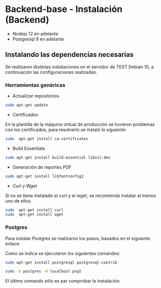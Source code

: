# Backend-base - Instalación (Backend)

- Nodejs 12 en adelante
- Postgresql 9 en adelante

## Instalando las dependencias necesarias

Se realizaron distintas instalaciones en el servidor de TEST Debian 10, a continuación las configuraciones realizadas.

### Herramientas genéricas

- Actualizar repositorios

```sh
sudo apt-get update
```

- Certificados

En la plantilla de la máquina virtual de producción se tuvieron problemas con los certificados, para resolverlo se instaló lo siguiente:

```sh
sudo  apt-get install ca-certificates
```

- Build Essentials

```sh
sudo apt-get install build-essential libssl-dev
```

- Generación de reportes PDF

```sh
sudo apt-get install libfontconfig1
```

- Curl y Wget

Si no se tiene instalado el curl y el wget, se recomienda instalar al menos uno de ellos.

```sh
sudo  apt-get install curl
sudo  apt-get install wget
```

### Postgres

Para instalar Postgres se realizaron los pasos, basados en el siguiente enlace:

Como se indica se ejecutaron los siguientes comandos:

```sh
sudo apt-get install postgresql postgresql-contrib
```
```sh
sudo -U postgres -H localhost psql
```

El último comando sólo es par comprobar la instalación.
